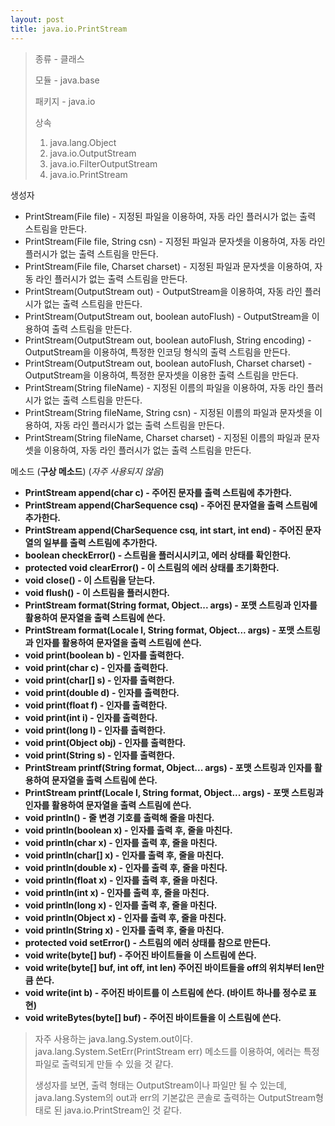 ```yaml
---
layout: post
title: java.io.PrintStream
---
```



> 종류 - 클래스
>
> 모듈 - java.base
>
> 패키지 - java.io
>
> 상속
>
> 1. java.lang.Object
> 2. java.io.OutputStream
> 3. java.io.FilterOutputStream
> 4. java.io.PrintStream

생성자

* PrintStream(File file) - 지정된 파일을 이용하여, 자동 라인 플러시가 없는 출력 스트림을 만든다.
* PrintStream(File file, String csn) - 지정된 파일과 문자셋을 이용하여, 자동 라인 플러시가 없는 출력 스트림을 만든다.
* PrintStream(File file, Charset charset) - 지정된 파일과 문자셋을 이용하여, 자동 라인 플러시가 없는 출력 스트림을 만든다.
* PrintStream(OutputStream out) - OutputStream을 이용하여, 자동 라인 플러시가 없는 출력 스트림을 만든다.
* PrintStream(OutputStream out, boolean autoFlush) - OutputStream을 이용하여 출력 스트림을 만든다.
* PrintStream(OutputStream out, boolean autoFlush, String encoding) - OutputStream을 이용하여, 특정한 인코딩 형식의 출력 스트림을 만든다.
* PrintStream(OutputStream out, boolean autoFlush, Charset charset) - OutputStream을 이용하여, 특정한 문자셋을 이용한 출력 스트림을 만든다.
* PrintStream(String fileName) - 지정된 이름의 파일을 이용하여, 자동 라인 플러시가 없는 출력 스트림을 만든다.
* PrintStream(String fileName, String csn) - 지정된 이름의 파일과 문자셋을 이용하여, 자동 라인 플러시가 없는 출력 스트림을 만든다.
* PrintStream(String fileName, Charset charset) - 지정된 이름의 파일과 문자셋을 이용하여, 자동 라인 플러시가 없는 출력 스트림을 만든다.

메소드 (**구상 메소드**) (_자주 사용되지 않음_)

* **PrintStream append(char c) - 주어진 문자를 출력 스트림에 추가한다.**
* **PrintStream append(CharSequence csq) - 주어진 문자열을 출력 스트림에 추가한다.**
* **PrintStream append(CharSequence csq, int start, int end) - 주어진 문자열의 일부를 출력 스트림에 추가한다.**
* **boolean checkError() - 스트림을 플러시시키고, 에러 상태를 확인한다.**
* **protected void clearError() - 이 스트림의 에러 상태를 초기화한다.**
* **void close() - 이 스트림을 닫는다.**
* **void flush() - 이 스트림을 플러시한다.**
* **PrintStream format(String format, Object... args) - 포맷 스트링과 인자를 활용하여 문자열을 출력 스트림에 쓴다.**
* **PrintStream format(Locale l, String format, Object... args) - 포맷 스트링과 인자를 활용하여 문자열을 출력 스트림에 쓴다.**
* **void print(boolean b) - 인자를 출력한다.**
* **void print(char c) - 인자를 출력한다.**
* **void print(char[] s) - 인자를 출력한다.**
* **void print(double d) - 인자를 출력한다.**
* **void print(float f) - 인자를 출력한다.**
* **void print(int i) - 인자를 출력한다.**
* **void print(long l) - 인자를 출력한다.**
* **void print(Object obj) - 인자를 출력한다.**
* **void print(String s) - 인자를 출력한다.**
* **PrintStream printf(String format, Object... args) - 포맷 스트링과 인자를 활용하여 문자열을 출력 스트림에 쓴다.**
* **PrintStream printf(Locale l, String format, Object... args) - 포맷 스트링과 인자를 활용하여 문자열을 출력 스트림에 쓴다.**
* **void println() - 줄 변경 기호를 출력해 줄을 마친다.**
* **void println(boolean x) - 인자를 출력 후, 줄을 마친다.**
* **void println(char x) - 인자를 출력 후, 줄을 마친다.**
* **void println(char[] x) - 인자를 출력 후, 줄을 마친다.**
* **void println(double x) - 인자를 출력 후, 줄을 마친다.**
* **void println(float x) - 인자를 출력 후, 줄을 마친다.**
* **void println(int x) - 인자를 출력 후, 줄을 마친다.**
* **void println(long x) - 인자를 출력 후, 줄을 마친다.**
* **void println(Object x) - 인자를 출력 후, 줄을 마친다.**
* **void println(String x) - 인자를 출력 후, 줄을 마친다.**
* **protected void setError() - 스트림의 에러 상태를 참으로 만든다.**
* **void write(byte[] buf) - 주어진 바이트들을 이 스트림에 쓴다.**
* **void write(byte[] buf, int off, int len) 주어진 바이트들을 off의 위치부터 len만큼 쓴다.**
* **void write(int b) - 주어진 바이트를 이 스트림에 쓴다. (바이트 하나를 정수로 표현)**
* **void writeBytes(byte[] buf) - 주어진 바이트들을 이 스트림에 쓴다.**

> 자주 사용하는 java.lang.System.out이다. java.lang.System.SetErr(PrintStream err) 메소드를 이용하여, 에러는 특정 파일로 출력되게 만들 수 있을 것 같다.
>
> 생성자를 보면, 출력 형태는 OutputStream이나 파일만 될 수 있는데, java.lang.System의 out과 err의 기본값은 콘솔로 출력하는 OutputStream형태로 된 java.io.PrintStream인 것 같다.
